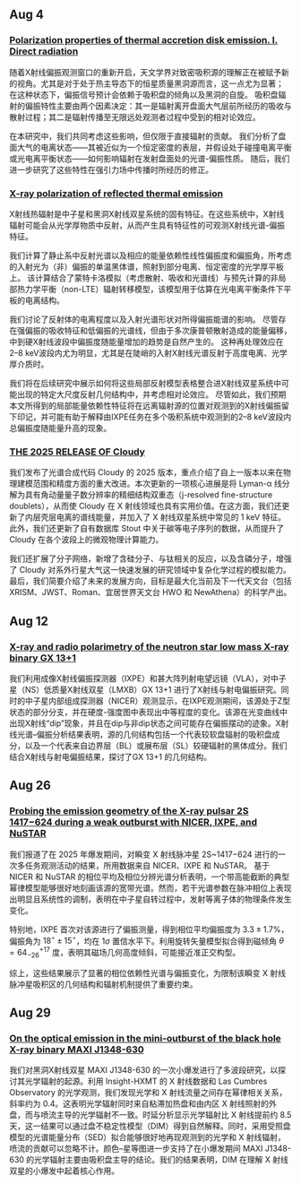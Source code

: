 ## Aug 4
### [Polarization properties of thermal accretion disk emission. I. Direct radiation](https://arxiv.org/pdf/2507.23379v1)

随着X射线偏振观测窗口的重新开启，天文学界对致密吸积源的理解正在被赋予新的视角。尤其是对于处于热主导态下的恒星质量黑洞源而言，这一点尤为显著；
在这种状态下，偏振信号预计会依赖于吸积盘的倾角以及黑洞的自旋。
吸积盘辐射的偏振特性主要由两个因素决定：其一是辐射离开盘面大气层前所经历的吸收与散射过程；其二是辐射传播至无限远处观测者过程中受到的相对论效应。

在本研究中，我们共同考虑这些影响，但仅限于直接辐射的贡献。
我们分析了盘面大气的电离状态——其被近似为一个恒定密度的表层，并假设处于碰撞电离平衡或光电离平衡状态——如何影响辐射在发射盘面处的光谱-偏振性质。
随后，我们进一步研究了这些特性在强引力场中传播时所经历的修正。

### [X-ray polarization of reflected thermal emission](https://arxiv.org/pdf/2507.23687v2)
X射线热辐射是中子星和黑洞X射线双星系统的固有特征。在这些系统中，X射线辐射可能会从光学厚物质中反射，从而产生具有特征性的可观测X射线光谱-偏振特征。

我们计算了静止系中反射光谱以及相应的能量依赖性线性偏振度和偏振角，所考虑的入射光为（非）偏振的单温黑体谱，照射到部分电离、恒定密度的光学厚平板上。
该计算结合了蒙特卡洛模拟（考虑散射、吸收和光谱线）与预先计算的非局部热力学平衡（non-LTE）辐射转移模型，该模型用于估算在光电离平衡条件下平板的电离结构。

我们讨论了反射体的电离程度以及入射光谱形状对所得偏振能谱的影响。
尽管存在强偏振的吸收特征和低偏振的光谱线，但由于多次康普顿散射造成的能量偏移，中到硬X射线波段中偏振度随能量增加的趋势是自然产生的。
这种再处理效应在2–8 keV波段内尤为明显，尤其是在陡峭的入射X射线光谱反射于高度电离、光学厚介质时。

我们将在后续研究中展示如何将这些局部反射模型表格整合进X射线双星系统中可能出现的特定大尺度反射几何结构中，并考虑相对论效应。
尽管如此，我们预期本文所得到的局部能量依赖性特征将在远离辐射源的位置对观测到的X射线偏振留下印记，并可能有助于解释由IXPE任务在多个吸积系统中观测到的2–8 keV波段内总偏振度随能量升高的现象。

### [THE 2025 RELEASE OF Cloudy](https://arxiv.org/pdf/2508.01102v1)
我们发布了光谱合成代码 Cloudy 的 2025 版本，重点介绍了自上一版本以来在物理建模范围和精度方面的重大改进。本次更新的一项核心进展是将 Lyman-α 线分解为具有角动量量子数分辨率的精细结构双重态（j-resolved fine-structure doublets），从而使 Cloudy 在 X 射线领域也具有实用价值。在这方面，我们还更新了内层壳层电离的谱线能量，并加入了 X 射线双星系统中常见的 1 keV 特征。此外，我们还更新了自有数据库 Stout 中关于碳等电子序列的数据，从而提升了 Cloudy 在各个波段上的微观物理计算能力。

我们还扩展了分子网络，新增了含硅分子、与钛相关的反应，以及含磷分子，增强了 Cloudy 对系外行星大气这一快速发展的研究领域中复杂化学过程的模拟能力。最后，我们简要介绍了未来的发展方向，目标是最大化当前及下一代天文台（包括 XRISM、JWST、Roman、宜居世界天文台 HWO 和 NewAthena）的科学产出。


## Aug 12

### [X-ray and radio polarimetry of the neutron star low mass X-ray binary GX 13+1](https://arxiv.org/pdf/2508.05763v1)

我们利用成像X射线偏振探测器（IXPE）和甚大阵列射电望远镜（VLA），对中子星（NS）低质量X射线双星（LMXB）GX 13+1 进行了X射线与射电偏振研究。同时的中子星内部组成探测器（NICER）观测显示，在IXPE观测期间，该源处于Z型状态的部分分支，并在硬度-强度图中表现出中等程度的变化。该源在光变曲线中出现X射线“dip”现象，并且在dip与非dip状态之间可能存在偏振摆动的迹象。X射线光谱–偏振分析结果表明，源的几何结构包括一个代表较软盘辐射的吸积盘成分，以及一个代表来自边界层（BL）或展布层（SL）较硬辐射的黑体成分。我们结合X射线与射电偏振结果，探讨了GX 13+1 的几何结构。

## Aug 26

### [Probing the emission geometry of the X-ray pulsar 2S 1417−624 during a weak outburst with NICER, IXPE, and NuSTAR](https://arxiv.org/pdf/2508.16417v1)

我们报道了在 2025 年爆发期间，对瞬变 X 射线脉冲星 2S~1417$-$624 进行的一次多任务观测活动的结果，所用数据来自 NICER、IXPE 和 NuSTAR。
基于 NICER 和 NuSTAR 的相位平均及相位分辨光谱分析表明，一个带高能截断的典型幂律模型能够很好地刻画该源的宽带光谱。然而，若干光谱参数在脉冲相位上表现出明显且系统性的调制，表明在中子星自转过程中，发射等离子体的物理条件发生变化。

特别地，IXPE 首次对该源进行了偏振测量，得到相位平均偏振度为 $3.3 \pm 1.7\%$，偏振角为 ${18}^{\circ} \pm {15}^{\circ}$，均在 $1\sigma$ 置信水平下。利用旋转矢量模型拟合得到磁倾角 $\theta = 64_{-26}^{+17}$ 度，表明其磁场几何高度倾斜，可能接近准正交构型。

综上，这些结果展示了显著的相位依赖性光谱与偏振变化，为限制该瞬变 X 射线脉冲星吸积区的几何结构和辐射机制提供了重要约束。


## Aug 29

### [On the optical emission in the mini-outburst of the black hole X-ray binary MAXI J1348-630](https://arxiv.org/pdf/2508.19645v1)

我们对黑洞X射线双星 MAXI J1348-630 的一次小爆发进行了多波段研究，以探讨其光学辐射的起源。利用 Insight-HXMT 的 X 射线数据和 Las Cumbres Observatory 的光学观测，我们发现光学和 X 射线流量之间存在幂律相关关系，斜率约为 0.4。这表明光学辐射同时来自粘滞加热盘和由内区 X 射线照射的外盘，而与喷流主导的光学辐射不一致。时延分析显示光学辐射比 X 射线提前约 8.5 天，这一结果可以通过盘不稳定性模型（DIM）得到自然解释。同时，采用受照盘模型的光谱能量分布（SED）拟合能够很好地再现观测到的光学和 X 射线辐射，喷流的贡献可以忽略不计。颜色–星等图进一步支持了在小爆发期间 MAXI J1348-630 的光学辐射主要由吸积盘主导的结论。我们的结果表明，DIM 在理解 X 射线双星的小爆发中起着核心作用。
